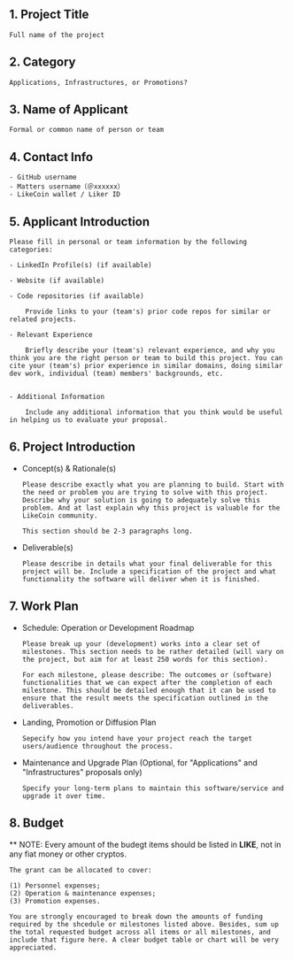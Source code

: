 ## 1. Project Title
    Full name of the project
    
## 2. Category 
    Applications, Infrastructures, or Promotions?
    
## 3. Name of Applicant
    Formal or common name of person or team

## 4. Contact Info
    - GitHub username
    - Matters username（＠xxxxxx）
    - LikeCoin wallet / Liker ID

## 5. Applicant Introduction
```
Please fill in personal or team information by the following categories:

- LinkedIn Profile(s) (if available)

- Website (if available)

- Code repositories (if available)

    Provide links to your (team's) prior code repos for similar or related projects.
    
- Relevant Experience

    Briefly describe your (team's) relevant experience, and why you think you are the right person or team to build this project. You can cite your (team's) prior experience in similar domains, doing similar dev work, individual (team) members' backgrounds, etc.


- Additional Information

    Include any additional information that you think would be useful in helping us to evaluate your proposal.
```

## 6. Project Introduction

- Concept(s) & Rationale(s)
 
    ```
    Please describe exactly what you are planning to build. Start with the need or problem you are trying to solve with this project. Describe why your solution is going to adequately solve this problem. And at last explain why this project is valuable for the LikeCoin community. 
    
    This section should be 2-3 paragraphs long.
    ```   
- Deliverable(s)

    ```
    Please describe in details what your final deliverable for this project will be. Include a specification of the project and what functionality the software will deliver when it is finished.
   ``` 

## 7. Work Plan

- Schedule: Operation or Development Roadmap
    ```
    Please break up your (development) works into a clear set of milestones. This section needs to be rather detailed (will vary on the project, but aim for at least 250 words for this section).

    For each milestone, please describe: The outcomes or (software) functionalities that we can expect after the completion of each milestone. This should be detailed enough that it can be used to ensure that the result meets the specification outlined in the deliverables.
    ```
    
- Landing, Promotion or Diffusion Plan
    ```
    Sepecify how you intend have your project reach the target users/audience throughout the process.
    ```
    
- Maintenance and Upgrade Plan (Optional, for "Applications" and "Infrastructures" proposals only)
    ```
    Specify your long-term plans to maintain this software/service and upgrade it over time.
    ```

## 8. Budget

** NOTE: Every amount of the budegt items should be listed in **LIKE**, not in any fiat money or other cryptos.

    The grant can be allocated to cover: 
    
    (1) Personnel expenses; 
    (2) Operation & maintenance expenses; 
    (3) Promotion expenses.
    
    You are strongly encouraged to break down the amounts of funding required by the shcedule or milestones listed above. Besides, sum up the total requested budget across all items or all milestones, and include that figure here. A clear budget table or chart will be very appreciated.







